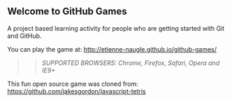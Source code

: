 ## Welcome to GitHub Games

A project based learning activity for people who are getting started with Git and GitHub.

You can play the game at: http://etienne-naugle.github.io/github-games/

>> _*SUPPORTED BROWSERS*: Chrome, Firefox, Safari, Opera and IE9+_

This fun open source game was cloned from: https://github.com/jakesgordon/javascript-tetris
